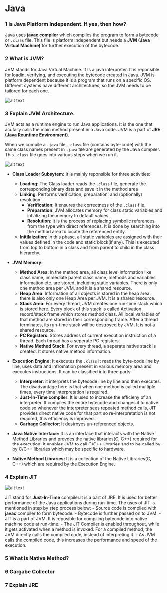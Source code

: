 # Java

### **1 Is Java Platform Independent. If yes, then how?**
Java uses **javac compiler** which compiles the program to form a bytecode or `.class` file. This file is platform independent but needs a **JVM (Java Virtual Machine)** for further execution of the bytecode. 


### **2 What is JVM?**  
JVM stands for Java Virtual Machine. It is a java interpreter. It is reponsible for loadin, verifying, and executing the bytecode created in Java. JVM is platform dependent  because it is a program that runs on a specific OS. Different systems have different architectures, so the JVM needs to be tailored for each one.

![alt text](image.png)

### **3 Explain JVM Architecture.**  
JVM acts as a runtime engine to run Java applications. It is the one that acutally calls the main method present in a Java code. JVM is a part of **JRE (Java Reuntime Environment)**.

When we compile a `.java` file, `.class` file (contains byte-code) with the same class names present in `.java` file are generated by the Java compiler. This `.class` file goes into various steps when we run it.

![alt text](image-1.png)  

- **Class Loader Subsytem:** It is mainly reponsible for three activities:
    - **Loading**: The Class loader reads the `.class` file, generate the corresponding binary data and save it in the method area
    - **Linking**: Performs verification, preparation, and (optionally) resolution.
        - **Verification**: It ensures the correctness of the `.class` file.
        - **Preparation**: JVM allocates memory for class static variables and intializing the memory to default values.
        - **Resolution**: It is the process of replacing symbolic references from the type with direct references. It is done by searching into the method area to locate the referenced entity.
    - **Initilaization**: In this phase, all static variables are assigned with their values defined in the code and static block(if any). This is executed from top to bottom in a class and from parent to child in the class hierarchy.

- **JVM Memory:**
    - **Method Area**: In the method area, all class level information like class name, immediate parent class name, methods and variables information etc. are stored, including static variables. There is only one method area per JVM, and it is a shared resource.
    - **Heap Area**: Information of all objects is stored in the heap area. there is also only one Heap Area per JVM. It is a shared resource.
    - **Stack Area**: For every thread, JVM creates one run-time stack which is stored here. Every block of this stack is called Activation record/stack frame which stores method class. All local variables of that method are stored in their corresponding frame. After a thread terminates, its run-time stack will be destroyed by JVM. It is not a shared resource.
    - **PC Registers**: Stores address of current execution instruction of a thread. Each thread has a seperate PC registers.
    - **Native Method Stack**: For every thread, a seperate native stack is created. It stores native method information.

- **Execution Engine:**  It executes the `.class` It reads the byte-code line by line, uses data and infromation present in various memory area and executes instructions. It can be classified into three parts:
    - **Interpreter**: it interprets the bytecode line by line and then executes. The disadvantage here is that when one method is called multiple times, every time interpretation is required.
    - **Just-In-Time compiler**: It is used to increase the efficieny of an interpreter. It compiles the entire bytecode and changes it to native code so whenever the interpreter sees repeated method calls, JIT provides direct native code for that part so re-interpretation is not required, this efficiency is improved.
    - **Garbage Collector**: It destroyes un-referenced objects.

- **Java Native Interface:** It is an interface that interacts with the Native Method Libraries and provdes the native libraries(C, C++) required for the execution. It enables JVM to call C/C++ libraries and to be called by by C/C++ libraries which may be specific to hardware.

* **Native Method Libraries:** It is a collection of the Native Libraries(C, C++) which are required by the Execution Engine.

### **4 Explain JIT**  
![alt text](image-2.png)

JIT stand for **Just-In-Time** compiler.It is a part of JRE. It is used for better performance of the Java applications during run-time. The uses of JIT is mentioned in step by step process below:
    - Source code is compiled with **javac** compiler to form bytecode.
    - Bytecode is further passed on to JVM.
    - JIT is a part of JVM. It is reposible for compiling bytecode into native machine code at run-time.
    - The JIT Compiler is enabled throughout, while it gets activated when a method is invoked. For a compiled method, the JVM directly calls the compiled code, instead of interpreting it.
    - As JVM calls the compiled code, this increases the performance and speed of the execution.

### **5 What is Native Method?** 


### **6 Gargabe Collector**

### **7 Explain JRE**


